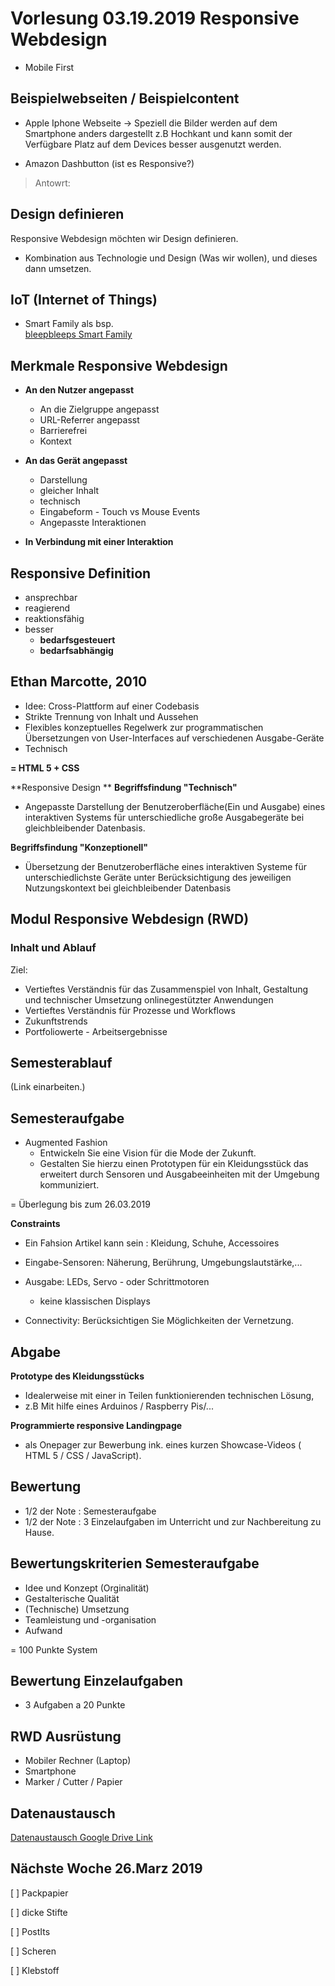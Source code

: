 # Vorlesung 03.19.2019 Responsive Webdesign

- Mobile First
  
## Beispielwebseiten / Beispielcontent

- Apple Iphone Webseite -> Speziell die Bilder werden auf dem Smartphone anders dargestellt z.B Hochkant und kann somit der Verfügbare Platz auf dem Devices besser ausgenutzt werden.

- Amazon Dashbutton (ist es Responsive?)
> Antowrt:  


## Design definieren

Responsive Webdesign möchten wir Design definieren. 
- Kombination aus Technologie und Design (Was wir wollen), und dieses dann umsetzen.

## IoT (Internet of Things)

- Smart Family als bsp. <br>
  [bleepbleeps Smart Family](https://bleepbleeps.com/)


## Merkmale Responsive Webdesign
- **An den Nutzer angepasst**
  - An die Zielgruppe angepasst 
  - URL-Referrer angepasst
  - Barrierefrei
  - Kontext
  
- **An das Gerät angepasst**
  - Darstellung
  - gleicher Inhalt 
  - technisch
  - Eingabeform - Touch vs Mouse Events
  - Angepasste Interaktionen

- **In Verbindung mit einer Interaktion**

## Responsive Definition

- ansprechbar
- reagierend
- reaktionsfähig
- besser 
  - **bedarfsgesteuert**
  - **bedarfsabhängig**


## Ethan Marcotte, 2010

- Idee: Cross-Plattform auf einer Codebasis
- Strikte Trennung von Inhalt und Aussehen
- Flexibles konzeptuelles Regelwerk zur programmatischen Übersetzungen von User-Interfaces auf verschiedenen Ausgabe-Geräte
- Technisch

**= HTML 5 + CSS**

**Responsive Design **
**Begriffsfindung "Technisch"**

- Angepasste Darstellung der Benutzeroberfläche(Ein und Ausgabe) eines interaktiven Systems für unterschiedliche große Ausgabegeräte bei gleichbleibender Datenbasis.


**Begriffsfindung "Konzeptionell"**

- Übersetzung der Benutzeroberfläche eines interaktiven Systeme für unterschiedlichste Geräte unter Berücksichtigung des jeweiligen Nutzungskontext bei gleichbleibender Datenbasis 


## Modul Responsive Webdesign (RWD)
### Inhalt und Ablauf 

Ziel:
- Vertieftes Verständnis für das Zusammenspiel von Inhalt, Gestaltung und technischer Umsetzung onlinegestützter Anwendungen
- Vertieftes Verständnis für Prozesse und Workflows
- Zukunftstrends
- Portfoliowerte - Arbeitsergebnisse 

## Semesterablauf 
(Link einarbeiten.)


## Semesteraufgabe 
- Augmented Fashion 
  - Entwickeln Sie eine Vision für die Mode der Zukunft. 
  - Gestalten Sie hierzu einen Prototypen für ein Kleidungsstück das erweitert durch Sensoren und Ausgabeeinheiten mit der Umgebung kommuniziert. 

= Überlegung bis zum 26.03.2019

**Constraints**

- Ein Fahsion Artikel kann sein : Kleidung, Schuhe, Accessoires
- Eingabe-Sensoren: Näherung, Berührung, Umgebungslautstärke,...
- Ausgabe: LEDs, Servo - oder Schrittmotoren 
  - keine klassischen Displays

- Connectivity: Berücksichtigen Sie Möglichkeiten der Vernetzung.

## Abgabe 
**Prototype des Kleidungsstücks**
- Idealerweise mit einer in Teilen funktionierenden technischen Lösung,
- z.B Mit hilfe eines Arduinos / Raspberry Pis/...

**Programmierte responsive Landingpage**
- als Onepager zur Bewerbung ink. eines kurzen Showcase-Videos ( HTML 5 / CSS / JavaScript).

## Bewertung 
- 1/2 der Note : Semesteraufgabe
- 1/2 der Note : 3 Einzelaufgaben im Unterricht und zur Nachbereitung zu Hause.

## Bewertungskriterien Semesteraufgabe

- Idee und Konzept (Orginalität)
- Gestalterische Qualität
- (Technische) Umsetzung
- Teamleistung und -organisation
- Aufwand
  
= 100 Punkte System

## Bewertung Einzelaufgaben

- 3 Aufgaben a 20 Punkte

## RWD Ausrüstung

- Mobiler Rechner (Laptop)
- Smartphone
- Marker / Cutter / Papier 

## Datenaustausch
[Datenaustausch Google Drive Link](https://tiny.cc/j1l83y)


## Nächste Woche 26.Marz 2019

[ ] Packpapier

[ ] dicke Stifte

[ ] PostIts

[ ] Scheren

[ ] Klebstoff